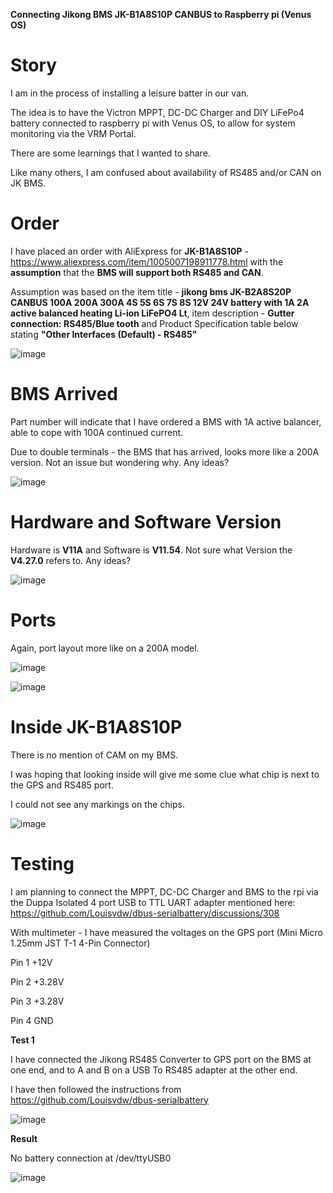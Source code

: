 **Connecting Jikong BMS JK-B1A8S10P CANBUS to Raspberry pi (Venus OS)**

# Story
I am in the process of installing a leisure batter in our van. 

The idea is to have the Victron MPPT, DC-DC Charger and DIY LiFePo4 battery connected to raspberry pi with Venus OS, to allow for system monitoring via the VRM Portal.

There are some learnings that I wanted to share.

Like many others, I am confused about availability of RS485 and/or CAN on JK BMS. 
# Order
I have placed an order with AliExpress for **JK-B1A8S10P** - https://www.aliexpress.com/item/1005007198911778.html with the **assumption** that the **BMS will support both RS485 and CAN**.

Assumption was based on the item title - **jikong bms JK-B2A8S20P CANBUS 100A 200A 300A 4S 5S 6S 7S 8S 12V 24V battery with 1A 2A active balanced heating Li-ion LiFePO4 Lt**,
item description - **Gutter connection: RS485/Blue tooth** and Product Specification table below stating **"Other Interfaces (Default) - RS485"**

![image](https://github.com/user-attachments/assets/f2f9259b-223b-409a-9618-dacba3d65480)

# BMS Arrived
Part number will indicate that I have ordered a BMS with 1A active balancer, able to cope with 100A continued current.

Due to double terminals - the BMS that has arrived, looks more like a 200A version. Not an issue but wondering why. Any ideas?

![image](https://github.com/user-attachments/assets/db4a18ea-6d41-441d-a232-b5fca7df819d)

# Hardware and Software Version
Hardware is **V11A** and Software is **V11.54**. Not sure what Version the **V4.27.0** refers to. Any ideas?

![image](https://github.com/user-attachments/assets/25e9f17d-9d65-4be4-a38d-ec9aba02aa55)


# Ports
Again, port layout more like on a 200A model.

![image](https://github.com/user-attachments/assets/1d003810-e3b5-42d4-8272-bade289620b6)


![image](https://github.com/user-attachments/assets/55bb07f1-fa27-4537-bb41-8c78a8bd6463)


# Inside JK-B1A8S10P
There is no mention of CAM on my BMS.

I was hoping that looking inside will give me some clue what chip is next to the GPS and RS485 port.

I could not see any markings on the chips.

![image](https://github.com/user-attachments/assets/1ba0488d-633d-43c0-882c-a21bdfa206db)

# Testing
I am planning to connect the MPPT, DC-DC Charger and BMS to the rpi via the Duppa Isolated 4 port USB to TTL UART adapter mentioned here: https://github.com/Louisvdw/dbus-serialbattery/discussions/308 

With multimeter - I have measured the voltages on the GPS port (Mini Micro 1.25mm JST T-1 4-Pin Connector)

Pin 1 +12V

Pin 2 +3.28V

Pin 3 +3.28V

Pin 4 GND

**Test 1**

I have connected the Jikong RS485 Converter to GPS port on the BMS at one end, and to A and B on a USB To RS485 adapter at the other end. 

I have then followed the instructions from https://github.com/Louisvdw/dbus-serialbattery 

![image](https://github.com/user-attachments/assets/ae7420e2-0b06-489f-98cc-1757606a87ec)

**Result**

No battery connection at /dev/ttyUSB0

![image](https://github.com/user-attachments/assets/0269e25b-697d-4d9d-9885-e92480565c13)
